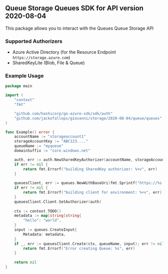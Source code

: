 ## Queue Storage Queues SDK for API version 2020-08-04

This package allows you to interact with the Queues Queue Storage API

### Supported Authorizers

* Azure Active Directory (for the Resource Endpoint `https://storage.azure.com`)
* SharedKeyLite (Blob, File & Queue)

### Example Usage

```go
package main

import (
	"context"
	"fmt"

	"github.com/hashicorp/go-azure-sdk/sdk/auth"
	"github.com/jackofallops/giovanni/storage/2020-08-04/queue/queues"
)

func Example() error {
	accountName := "storageaccount1"
    storageAccountKey := "ABC123...."
    queueName := "myqueue"
	domainSuffix := "core.windows.net"

	auth, err := auth.NewSharedKeyAuthorizer(accountName, storageAccountKey, auth.SharedKey)
	if err != nil {
		return fmt.Errorf("building SharedKey authorizer: %+v", err)
	}
	
    queuesClient, err := queues.NewWithBaseUri(fmt.Sprintf("https://%s.queue.%s", accountName, domainSuffix))
	if err != nil {
		return fmt.Errorf("building client for environment: %+v", err)
	}
    queuesClient.Client.SetAuthorizer(auth)
    
    ctx := context.TODO()
    metadata := map[string]string{
    	"hello": "world",
    }
	input := queues.CreateInput{
		Metadata: metadata,
    }
    if _, err := queuesClient.Create(ctx, queueName, input); err != nil {
        return fmt.Errorf("Error creating Queue: %s", err)
    }
    
    return nil 
}
```